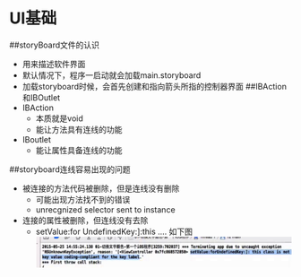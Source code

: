 # UI基础
##storyBoard文件的认识
- 用来描述软件界面
- 默认情况下，程序一启动就会加载main.storyboard
- 加载storyboard时候，会首先创建和指向箭头所指的控制器界面
##IBAction和IBOutlet
- IBAction
  - 本质就是void
  - 能让方法具有连线的功能
 - IBoutlet
   - 能让属性具备连线的功能  

##storyboard连线容易出现的问题
- 被连接的方法代码被删除，但是连线没有删除
  - 可能出现方法找不到的错误
  - unrecgnized selector sent to instance  
- 连接的属性被删除，但连线没有去除
  - setValue:for UndefinedKey:]:this ....
如下图
![错误](st_err.png)



